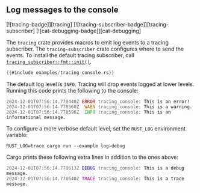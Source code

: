 ## Log messages to the console

[![tracing-badge]][tracing] [![tracing-subscriber-badge]][tracing-subscriber] [![cat-debugging-badge]][cat-debugging]

The `tracing` crate provides macros to emit log events to a tracing subscriber. The
`tracing-subscriber` crate configures where to send the events. To install the default tracing
subscriber, call [`tracing_subscriber::fmt::init()`].

[`tracing_subscriber::fmt::init()`]: https://docs.rs/tracing-subscriber/latest/tracing_subscriber/fmt/fn.init.html

```rust
{{#include examples/tracing-console.rs}}
```

The default log level is `INFO`. Tracing will drop events logged at lower levels. Running this code
prints the following to the console:

<!-- 
    Generated using https://crates.io/crates/to-html, running:
    RUST_LOG=trace to-html --no-prompt  "cargo run --quiet --example=tracing-console
-->

<pre class="terminal"><code><span style='opacity:0.67'>2024-12-01T07:56:14.778440Z</span> <span style='color:var(--red,#a00)'>ERROR</span> <span style='opacity:0.67'>tracing_console:</span> This is an error!
<span style='opacity:0.67'>2024-12-01T07:56:14.778568Z</span> <span style='color:var(--yellow,#a60)'> WARN</span> <span style='opacity:0.67'>tracing_console:</span> This is a warning.
<span style='opacity:0.67'>2024-12-01T07:56:14.778596Z</span> <span style='color:var(--green,#0a0)'> INFO</span> <span style='opacity:0.67'>tracing_console:</span> This is an informational message.
</code></pre>

To configure a more verbose default level, set the `RUST_LOG` environment variable:

```shell
RUST_LOG=trace cargo run --example log-debug
```

Cargo prints these following extra lines in addition to the ones above:

<pre class="terminal"><code><span style='opacity:0.67'>2024-12-01T07:56:14.778613Z</span> <span style='color:var(--blue,#00a)'>DEBUG</span> <span style='opacity:0.67'>tracing_console:</span> This is a debug message.
<span style='opacity:0.67'>2024-12-01T07:56:14.778640Z</span> <span style='color:var(--magenta,#a0a)'>TRACE</span> <span style='opacity:0.67'>tracing_console:</span> This is a trace message.
</code></pre>

